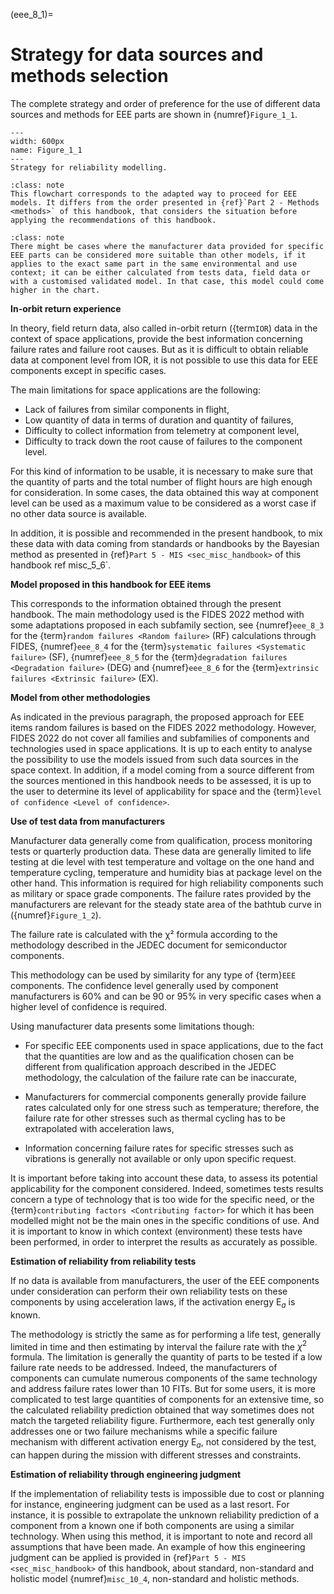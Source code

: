 <!--- Copyright (C) Matrisk GmbH 2022 -->

(eee_8_1)=
# Strategy for data sources and methods selection

The complete strategy and order of preference for the use of different data sources and methods for EEE parts are shown in {numref}`Figure_1_1`.

```{figure} ../../pictures/eee_figure4_1.png
---
width: 600px
name: Figure_1_1
---
Strategy for reliability modelling.
```

```{admonition} Note
:class: note
This flowchart corresponds to the adapted way to proceed for EEE models. It differs from the order presented in {ref}`Part 2 - Methods <methods>` of this handbook, that considers the situation before applying the recommendations of this handbook.
```

```{admonition} Note
:class: note
There might be cases where the manufacturer data provided for specific EEE parts can be considered more suitable than other models, if it applies to the exact same part in the same environmental and use context; it can be either calculated from tests data, field data or with a customised validated model. In that case, this model could come higher in the chart.
```

**In-orbit return experience**

In theory, field return data, also called in-orbit return ({term`IOR`) data in the context of space applications, provide the best information concerning failure rates and failure root causes. But as it is difficult to obtain reliable data at component level from IOR, it is not possible to use this data for EEE components except in specific cases. 

The main limitations for space applications are the following:

*	Lack of failures from similar components in flight,
*	Low quantity of data in terms of duration and quantity of failures, 
*	Difficulty to collect information from telemetry at component level,
*	Difficulty to track down the root cause of failures to the component level.


For this kind of information to be usable, it is necessary to make sure that the quantity of parts and the total number of flight hours are high enough for consideration. In some cases, the data obtained this way at component level can be used as a maximum value to be considered as a worst case if no other data source is available.

In addition, it is possible and recommended in the present handbook, to mix these data with data coming from standards or handbooks by the Bayesian method as presented in {ref}`Part 5 - MIS <sec_misc_handbook>` of this handbook ref misc_5_6`.


**Model proposed in this handbook for EEE items**

This corresponds to the information obtained through the present handbook. The main methodology used is the FIDES 2022 method with some adaptations proposed in each subfamily section, see {numref}`eee_8_3` for the {term}`random failures <Random failure>` (RF) calculations through FIDES, {numref}`eee_8_4` for the {term}`systematic failures <Systematic failure>` (SF), {numref}`eee_8_5` for the {term}`degradation failures <Degradation failure>` (DEG) and {numref}`eee_8_6` for the {term}`extrinsic failures <Extrinsic failure>` (EX).


**Model from other methodologies**

As indicated in the previous paragraph, the proposed approach for EEE items random failures is based on the FIDES 2022 methodology.  However, FIDES 2022 do not cover all families and subfamilies of components and technologies used in space applications. It is up to each entity to analyse the possibility to use the models issued from such data sources in the space context. In addition, if a model coming from a source different from the sources mentioned in this handbook needs to be assessed, it is up to the user to determine its level of applicability for space and the {term}`level of confidence <Level of confidence>`.


**Use of test data from manufacturers**

Manufacturer data generally come from qualification, process monitoring tests or quarterly production data. These data are generally limited to life testing at die level with test temperature and voltage on the one hand and temperature cycling, temperature and humidity bias at package level on the other hand. This information is required for high reliability components such as military or space grade components. The failure rates provided by the manufacturers are relevant for the steady state area of the bathtub curve in ({numref}`Figure_1_2`).

The failure rate is calculated with the χ² formula according to the methodology described in the JEDEC document for semiconductor components.

This methodology can be used by similarity for any type of {term}`EEE` components. The confidence level generally used by component manufacturers is 60% and can be 90 or 95% in very specific cases when a higher level of confidence is required.

Using manufacturer data presents some limitations though:

-   For specific EEE components used in space applications, due to the fact that the quantities are low and as the qualification chosen can be different from qualification approach described in the JEDEC methodology, the calculation of the failure rate can be inaccurate,
-   Manufacturers for commercial components generally provide failure rates calculated only for one stress such as temperature; therefore, the failure rate for other stresses such as thermal cycling has to be extrapolated with acceleration laws,

-   Information concerning failure rates for specific stresses such as vibrations is generally not available or only upon specific request.

It is important before taking into account these data, to assess its potential applicability for the component considered. Indeed, sometimes tests results concern a type of technology that is too wide for the specific need, or the {term}`contributing factors <Contributing factor>` for which it has been modelled might not be the main ones in the specific conditions of use. And it is important to know in which context (environment) these tests have been performed, in order to interpret the results as accurately as possible.


**Estimation of reliability from reliability tests**

If no data is available from manufacturers, the user of the EEE components under consideration can perform their own reliability tests on these components by using acceleration laws, if the activation energy $\text{E}_{a}$ is known.

The methodology is strictly the same as for performing a life test, generally limited in time and then estimating by interval the failure rate with the $\chi^{2}$ formula. The limitation is generally the quantity of parts to be tested if a low failure rate needs to be addressed. Indeed, the manufacturers of components can cumulate numerous components of the same technology and address failure rates lower than 10 FITs. But for some users, it is more complicated to test large quantities of components for an extensive time, so the calculated reliability prediction obtained that way sometimes does not match the targeted reliability figure. Furthermore, each test generally only addresses one or two failure mechanisms while a specific failure mechanism with different activation energy $\text{E}_{a}$, not considered by the test, can happen during the mission with different stresses and constraints.


**Estimation of reliability through engineering judgment**

If the implementation of reliability tests is impossible due to cost or planning for instance, engineering judgment can be used as a last resort. For instance, it is possible to extrapolate the unknown reliability prediction of a component from a known one if both components are using a similar technology. When using this method, it is important to note and record all assumptions that have been made. An example of how this engineering judgment can be applied is provided in {ref}`Part 5 - MIS <sec_misc_handbook>` of this handbook, about standard, non-standard and holistic model {numref}`misc_10_4`, non-standard and holistic methods.
